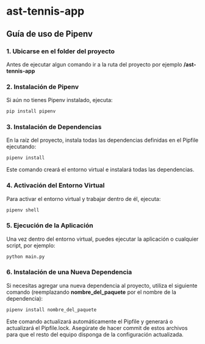 # ast-tennis-app

## Guía de uso de Pipenv

### 1. Ubicarse en el folder del proyecto

Antes de ejecutar algun comando ir a la ruta del proyecto por ejemplo **/ast-tennis-app**

### 2. Instalación de Pipenv

Si aún no tienes Pipenv instalado, ejecuta:

```bash
pip install pipenv
```

### 3. Instalación de Dependencias

En la raíz del proyecto, instala todas las dependencias definidas en el Pipfile ejecutando:

```bash
pipenv install
```

Este comando creará el entorno virtual e instalará todas las dependencias.

### 4. Activación del Entorno Virtual

Para activar el entorno virtual y trabajar dentro de él, ejecuta:

```bash
pipenv shell
```

### 5. Ejecución de la Aplicación

Una vez dentro del entorno virtual, puedes ejecutar la aplicación o cualquier script, por ejemplo:

```bash
python main.py
```

### 6. Instalación de una Nueva Dependencia

Si necesitas agregar una nueva dependencia al proyecto, utiliza el siguiente comando (reemplazando **nombre_del_paquete** por el nombre de la dependencia):

```bash
pipenv install nombre_del_paquete
```

Este comando actualizará automáticamente el Pipfile y generará o actualizará el Pipfile.lock. Asegúrate de hacer commit de estos archivos para que el resto del equipo disponga de la configuración actualizada.
